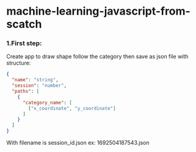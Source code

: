 # machine-learning-javascript-from-scatch

### 1.First step:
Create app to draw shape follow the category then save as json file with structure:

```json
{
  "name": "string",
  "session": "number",
  "paths": [
    {
      "category_name": [
        ["x_coordinate", "y_coordinate"]
      ]
    }
  ]
}
```
With filename is session_id.json ex: 1692504187543.json